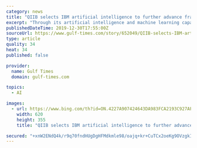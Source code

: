 ```yaml
---
category: news
title: "QIIB selects IBM artificial intelligence to further advance fraud prevention"
excerpt: "Through its artificial intelligence and machine learning capabilities, IBM Safer Payments provides QIIB analysis on fraudulent patterns, predicts and alerts the bank of emerging fraud threats, and recommends countermeasure responses. It also uses both financial and non-financial data, together with a customer’s transaction history to perform ..."
publishedDateTime: 2019-12-30T17:55:00Z
sourceUrl: https://www.gulf-times.com/story/652049/QIIB-selects-IBM-artificial-intelligence-to-furthe
type: article
quality: 34
heat: 34
published: false

provider:
  name: Gulf Times
  domain: gulf-times.com

topics:
  - AI

images:
  - url: https://www.bing.com/th?id=ON.4227A907424643DA983FCA2193C927AF
    width: 620
    height: 355
    title: "QIIB selects IBM artificial intelligence to further advance fraud prevention"

secured: "+xnW2ENdQ4k/r9q70fndHUgDgHFMdkmle98/oajq+kr+CuTCx2oeKg9OVzgkIpzFCHtb0ok1dX8b8Eh1gn0PBzDqStadoXCEPux68Czo72cCm4JPpDhHmsSigVWDF4eg0Lqooiz5Ue5mhIau8dQIAtJELeVgZPSBEDTJ8ZUmKqF7xuX/8/RH8mI0c7v3StBYovEYDgB+45SDaYqt/0J/Uhctmhs0267KBm6zX+S1NeVDzUXmXYPK0KGEclkQdYBKkypcdA4hMvers1BPDiT+dw==;fY8NFNL+zY3AiAPKOziaVA=="
---
```


